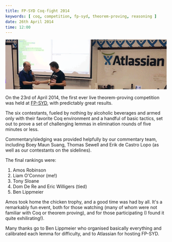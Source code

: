 ```yaml
---
title: FP-SYD Coq-fight 2014
keywords: [ coq, competition, fp-syd, theorem-proving, reasoning ]
date: 26th April 2014
time: 12:00
---
```


![](./images/coqfight.png)

On the 23rd of April 2014, the first ever live theorem-proving competition was held at [FP-SYD](http://fp-syd.ouroborus.net/), with predictably great results.

The six contestants, fueled by nothing by alcoholic beverages and armed only with their favorite Coq environment and a handful of basic tactics, set out to prove a set of challenging lemmas in elimination rounds of five minutes or less.

Commentary/sledging was provided helpfully by our commentary team, including Boey Maun Suang, Thomas Sewell and Erik de Castro Lopo (as well as our contestants on the sidelines).

The final rankings were:

1. Amos Robinson
2. Liam O'Connor (me!)
3. Tony Sloane
4. Dom De Re and Eric Willigers (tied)
5. Ben Lippmeier

Amos took home the chicken trophy, and a good time was had by all. It's a remarkably fun event, both for those watching (many of whom were not familiar
with Coq or theorem proving), and for those participating (I found it quite exhilirating!).

Many thanks go to Ben Lippmeier who organised basically everything and calibrated each lemma for difficulty, and to Atlassian for hosting FP-SYD.




